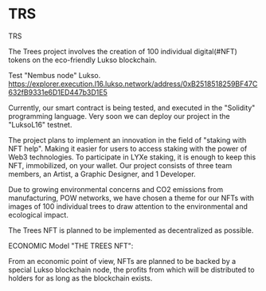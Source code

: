 # TRS
TRS


The Trees project involves the creation of 100 individual digital(#NFT) tokens on the eco-friendly Lukso blockchain.

Test "Nembus node" Lukso.
https://explorer.execution.l16.lukso.network/address/0xB2518518259BF47C632fB9331e6D1ED447b3D1E5

Currently, our smart contract is being tested, and executed in the "Solidity" programming language.  Very soon we can deploy our project in the "LuksoL16" testnet.

The project plans to implement an innovation in the field of "staking with NFT help".  Making it easier for users to access staking with the power of Web3 technologies.  To participate in LYXe staking, it is enough to keep this NFT, immobilized, on your wallet. Our project consists of three team members, an Artist, a Graphic Designer, and 1 Developer.

Due to growing environmental concerns and CO2 emissions from manufacturing, POW networks, we have chosen a theme for our NFTs with images of 100 individual trees to draw attention to the environmental and ecological impact.

The Trees NFT is planned to be implemented as decentralized as possible.  

ECONOMIC Model "THE TREES NFT":

From an economic point of view, NFTs are planned to be backed by a special Lukso blockchain node, the profits from which will be distributed to holders for as long as the blockchain exists.
